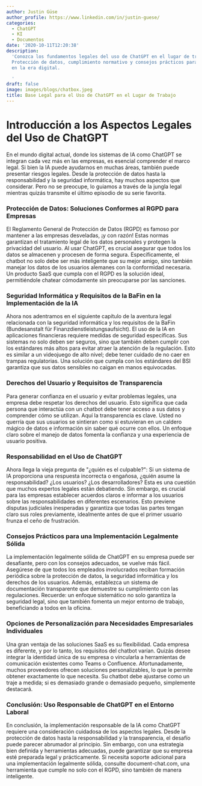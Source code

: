 ```yaml
---
author: Justin Güse
author_profile: https://www.linkedin.com/in/justin-guese/
categories:
  - ChatGPT
  - KI
  - Documentos
date: '2020-10-11T12:20:38'
description:
  'Conozca los fundamentos legales del uso de ChatGPT en el lugar de trabajo.
  Protección de datos, cumplimiento normativo y consejos prácticos para las empresas
  en la era digital.

  '
draft: false
image: images/blogs/chatbox.jpeg
title: Base Legal para el Uso de ChatGPT en el Lugar de Trabajo
---
```


# Introducción a los Aspectos Legales del Uso de ChatGPT

En el mundo digital actual, donde los sistemas de IA como ChatGPT se integran cada vez más en las empresas, es esencial comprender el marco legal. Si bien la IA puede ayudarnos en muchas áreas, también puede presentar riesgos legales. Desde la protección de datos hasta la responsabilidad y la seguridad informática, hay muchos aspectos que considerar. Pero no se preocupe, lo guiamos a través de la jungla legal mientras quizás transmite el último episodio de su serie favorita.

### Protección de Datos: Soluciones Conformes al RGPD para Empresas

El Reglamento General de Protección de Datos (RGPD) es famoso por mantener a las empresas desveladas, ¡y con razón! Estas normas garantizan el tratamiento legal de los datos personales y protegen la privacidad del usuario. Al usar ChatGPT, es crucial asegurar que todos los datos se almacenen y procesen de forma segura. Específicamente, el chatbot no solo debe ser más inteligente que su mejor amigo, sino también manejar los datos de los usuarios alemanes con la conformidad necesaria. Un producto SaaS que cumpla con el RGPD es la solución ideal, permitiéndole chatear cómodamente sin preocuparse por las sanciones.

### Seguridad Informática y Requisitos de la BaFin en la Implementación de la IA

Ahora nos adentramos en el siguiente capítulo de la aventura legal relacionada con la seguridad informática y los requisitos de la BaFin (Bundesanstalt für Finanzdienstleistungsaufsicht). El uso de la IA en aplicaciones financieras requiere medidas de seguridad específicas. Sus sistemas no solo deben ser seguros, sino que también deben cumplir con los estándares más altos para evitar atraer la atención de la regulación. Esto es similar a un videojuego de alto nivel; debe tener cuidado de no caer en trampas regulatorias. Una solución que cumpla con los estándares del BSI garantiza que sus datos sensibles no caigan en manos equivocadas.

### Derechos del Usuario y Requisitos de Transparencia

Para generar confianza en el usuario y evitar problemas legales, una empresa debe respetar los derechos del usuario. Esto significa que cada persona que interactúa con un chatbot debe tener acceso a sus datos y comprender cómo se utilizan. Aquí la transparencia es clave. Usted no querría que sus usuarios se sintieran como si estuvieran en un caldero mágico de datos e información sin saber qué ocurre con ellos. Un enfoque claro sobre el manejo de datos fomenta la confianza y una experiencia de usuario positiva.

### Responsabilidad en el Uso de ChatGPT

Ahora llega la vieja pregunta de "¿quién es el culpable?": Si un sistema de IA proporciona una respuesta incorrecta o engañosa, ¿quién asume la responsabilidad? ¿Los usuarios? ¿Los desarrolladores? Esta es una cuestión que muchos expertos legales están debatiendo. Sin embargo, es crucial para las empresas establecer acuerdos claros e informar a los usuarios sobre las responsabilidades en diferentes escenarios. Esto previene disputas judiciales inesperadas y garantiza que todas las partes tengan claro sus roles previamente, idealmente antes de que el primer usuario frunza el ceño de frustración.

### Consejos Prácticos para una Implementación Legalmente Sólida

La implementación legalmente sólida de ChatGPT en su empresa puede ser desafiante, pero con los consejos adecuados, se vuelve más fácil. Asegúrese de que todos los empleados involucrados reciban formación periódica sobre la protección de datos, la seguridad informática y los derechos de los usuarios. Además, establezca un sistema de documentación transparente que demuestre su cumplimiento con las regulaciones. Recuerde: un enfoque sistemático no solo garantiza la seguridad legal, sino que también fomenta un mejor entorno de trabajo, beneficiando a todos en la oficina.

### Opciones de Personalización para Necesidades Empresariales Individuales

Una gran ventaja de las soluciones SaaS es su flexibilidad. Cada empresa es diferente, y por lo tanto, los requisitos del chatbot varían. Quizás desee integrar la identidad única de su empresa o vincularla a herramientas de comunicación existentes como Teams o Confluence. Afortunadamente, muchos proveedores ofrecen soluciones personalizables, lo que le permite obtener exactamente lo que necesita. Su chatbot debe ajustarse como un traje a medida; si es demasiado grande o demasiado pequeño, simplemente destacará.

### Conclusión: Uso Responsable de ChatGPT en el Entorno Laboral

En conclusión, la implementación responsable de la IA como ChatGPT requiere una consideración cuidadosa de los aspectos legales. Desde la protección de datos hasta la responsabilidad y la transparencia, el desafío puede parecer abrumador al principio. Sin embargo, con una estrategia bien definida y herramientas adecuadas, puede garantizar que su empresa esté preparada legal y prácticamente. Si necesita soporte adicional para una implementación legalmente sólida, consulte document-chat.com, una herramienta que cumple no solo con el RGPD, sino también de manera inteligente.
